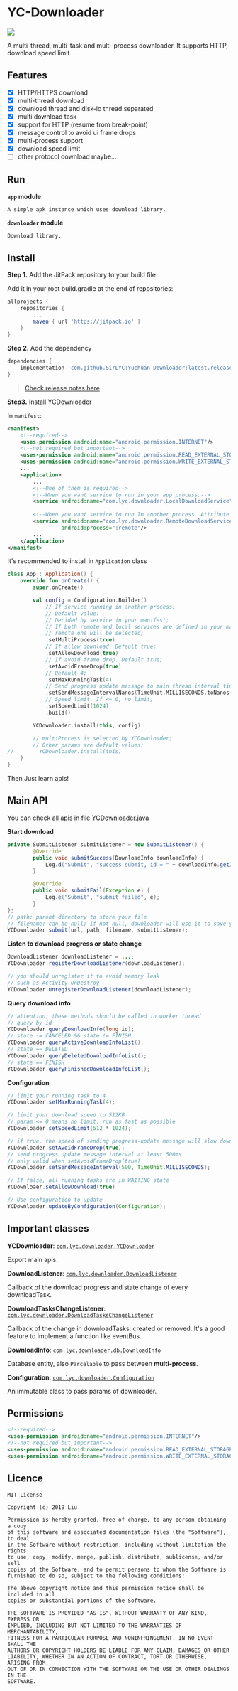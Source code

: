 # YC-Downloader

[![](https://jitpack.io/v/SirLYC/YC-Downloader.svg)](https://jitpack.io/#SirLYC/YC-Downloader)

A multi-thread, multi-task and multi-process downloader. It supports HTTP, download speed limit

## Features
- [x] HTTP/HTTPS download
- [x] multi-thread download
- [x] download thread and disk-io thread separated
- [x] multi download task
- [x] support for HTTP (resume from break-point)
- [x] message control to avoid ui frame drops 
- [x] multi-process support
- [x] download speed limit
- [ ] other protocol download maybe...

## Run
**`app` module** 
    
    A simple apk instance which uses download library.

**`downloader` module**
    
    Download library.


## Install
**Step 1.** Add the JitPack repository to your build file

Add it in your root build.gradle at the end of repositories:

``` groovy
allprojects {
    repositories {
        ...
        maven { url 'https://jitpack.io' }
    }
}
```

**Step 2.** Add the dependency

``` groovy
dependencies {
    implementation 'com.github.SirLYC:Yuchuan-Downloader:latest.release'
}
```

> [Check release notes here](https://github.com/SirLYC/YC-Downloader/releases)

**Step3.** Install YCDownloader

In `manifest`:

``` xml
<manifest>
    <!--required-->
    <uses-permission android:name="android.permission.INTERNET"/>
    <!--not required but important-->
    <uses-permission android:name="android.permission.READ_EXTERNAL_STORAGE"/>
    <uses-permission android:name="android.permission.WRITE_EXTERNAL_STORAGE"/>
    ...
    <application>
        ...   
        <!--One of them is required-->
        <!--When you want service to run in your app process.-->
        <service android:name="com.lyc.downloader.LocalDownloadService"/>
    
        <!--When you want service to run In another process. Attribute process must be defined and different from you package name-->
        <service android:name="com.lyc.downloader.RemoteDownloadService"
                 android:process=":remote"/>
        ...
    </application>
</manifest>
```

It's recommended to install in `Application` class

``` kotlin
class App : Application() {
    override fun onCreate() {
        super.onCreate()

        val config = Configuration.Builder()
            // If service running in another process;
            // Default value:
            // Decided by service in your manifest;
            // If both remote and local services are defined in your manifest,
            // remote one will be selected;
            .setMultiProcess(true)
            // If allow download. Default true;
            .setAllowDownload(true)
            // If avoid frame drop. Default true;
            .setAvoidFrameDrop(true)
            // Default 4;
            .setMaxRunningTask(4)
            // Send progress update message to main thread interval time in nano. Default 333ms;
            .setSendMessageIntervalNanos(TimeUnit.MILLISECONDS.toNanos(333))
            // Speed limit. If <= 0, no limit;
            .setSpeedLimit(1024)
            .build()

        YCDownloader.install(this, config)

        // multiProcess is selected by YCDownloader;
        // Other params are default values;
//        YCDownloader.install(this)
    }
}
```

Then Just learn apis!

## Main API

You can check all apis in file [YCDownloader.java](https://github.com/SirLYC/YC-Downloader/blob/master/downloader/src/main/java/com/lyc/downloader/YCDownloader.java)


**Start download**
``` java
private SubmitListener submitListener = new SubmitListener() {
        @Override
        public void submitSuccess(DownloadInfo downloadInfo) {
            Log.d("Submit", "success submit, id = " + downloadInfo.getId());
        }

        @Override
        public void submitFail(Exception e) {
            Log.e("Submit", "submit failed", e);
        }
};
// path: parent directory to store your file
// filename: can be null; if not null, downloader will use it to save your file
YCDownloader.submit(url, path, filename, submitListener);
``` 

**Listen to download progress or state change**
``` java
DownloadListener downloadListener = ...;
YCDownloader.registerDownloadListener(downloadListener);

// you should unregister it to avoid memory leak
// such as Activity.OnDestroy
YCDownloader.unregisterDownloadListener(downloadListener);
```

**Query download info**
``` java
// attention: these methods should be called in worker thread
// query by id
YCDownloader.queryDownloadInfo(long id);
// state != CANCELED && state != FINISH
YCDownloader.queryActiveDownloadInfoList();
// state == DELETED
YCDownloader.queryDeletedDownloadInfoList();
// state == FINISH
YCDownloader.queryFinishedDownloadInfoList();
```

**Configuration**
``` java
// limit your running task to 4
YCDownloader.setMaxRunningTask(4);

// limit your download speed to 512KB
// param <= 0 means no limit, run as fast as possible
YCDownloader.setSpeedLimit(512 * 1024);

// if true, the speed of sending progress-update message will slow down
YCDownloader.setAvoidFrameDrop(true);
// send progress update message interval at least 500ms
// only valid when setAvoidFrameDrop(true)
YCDownloader.setSendMessageInterval(500, TimeUnit.MILLISECONDS);

// If false, all running tasks are in WAITING state
YCDownloaer.setAllowDownload(true)

// Use configuration to update
YCDownloader.updateByConfiguration(Configuration);
```

## Important classes

**YCDownloader**: [`com.lyc.downloader.YCDownloader`](https://github.com/SirLYC/YC-Downloader/blob/master/downloader/src/main/java/com/lyc/downloader/YCDownloader.java)

Export main apis. 

**DownloadListener**: [`com.lyc.downloader.DownloadListener`](https://github.com/SirLYC/YC-Downloader/blob/master/downloader/src/main/java/com/lyc/downloader/DownloadListener.java)

Callback of the download progress and state change of every downloadTask.

**DownloadTasksChangeListener**: [`com.lyc.downloader.DownloadTasksChangeListener`](https://github.com/SirLYC/YC-Downloader/blob/master/downloader/src/main/java/com/lyc/downloader/DownloadTasksChangeListener.java)

Callback of the change in downloadTasks: created or removed. It's a good feature to implement a function like eventBus.

**DownloadInfo**: [`com.lyc.downloader.db.DownloadInfo`](https://github.com/SirLYC/YC-Downloader/blob/master/downloader/src/main/java/com/lyc/downloader/db/DownloadInfo.java)

Database entity, also `Parcelable` to pass between **multi-process**.

**Configuration**: [`com.lyc.downloader.Configuration`](https://github.com/SirLYC/YC-Downloader/blob/master/downloader/src/main/java/com/lyc/downloader/Configuration.java)

An immutable class to pass params of downloader.

## Permissions

```xml
<!--required-->
<uses-permission android:name="android.permission.INTERNET"/>
<!--not required but important-->
<uses-permission android:name="android.permission.READ_EXTERNAL_STORAGE"/>
<uses-permission android:name="android.permission.WRITE_EXTERNAL_STORAGE"/>
```


## Licence
```
MIT License

Copyright (c) 2019 Liu

Permission is hereby granted, free of charge, to any person obtaining a copy
of this software and associated documentation files (the "Software"), to deal
in the Software without restriction, including without limitation the rights
to use, copy, modify, merge, publish, distribute, sublicense, and/or sell
copies of the Software, and to permit persons to whom the Software is
furnished to do so, subject to the following conditions:

The above copyright notice and this permission notice shall be included in all
copies or substantial portions of the Software.

THE SOFTWARE IS PROVIDED "AS IS", WITHOUT WARRANTY OF ANY KIND, EXPRESS OR
IMPLIED, INCLUDING BUT NOT LIMITED TO THE WARRANTIES OF MERCHANTABILITY,
FITNESS FOR A PARTICULAR PURPOSE AND NONINFRINGEMENT. IN NO EVENT SHALL THE
AUTHORS OR COPYRIGHT HOLDERS BE LIABLE FOR ANY CLAIM, DAMAGES OR OTHER
LIABILITY, WHETHER IN AN ACTION OF CONTRACT, TORT OR OTHERWISE, ARISING FROM,
OUT OF OR IN CONNECTION WITH THE SOFTWARE OR THE USE OR OTHER DEALINGS IN THE
SOFTWARE.

```
